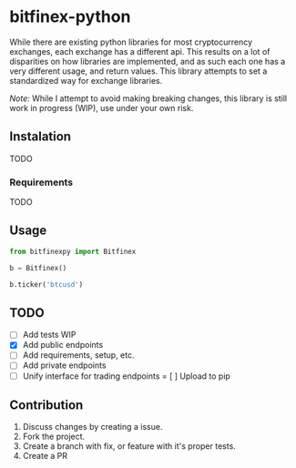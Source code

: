 # bitfinex-python

While there are existing python libraries for most cryptocurrency exchanges,
each exchange has a different api. This results on a lot of disparities on how libraries are implemented, and as such each one has a very different usage, and return values. This library attempts to set a standardized way for exchange libraries.

*Note:* While I attempt to avoid making breaking changes, this library is still 
work in progress (WIP), use under your own risk.


## Instalation
TODO

### Requirements
TODO

## Usage

```py
from bitfinexpy import Bitfinex

b = Bitfinex()

b.ticker('btcusd')
```


## TODO

- [ ]  Add tests WIP
- [X]  Add public endpoints
- [ ]  Add requirements, setup, etc.
- [ ]  Add private endpoints
- [ ]  Unify interface for trading endpoints
= [ ]  Upload to pip

## Contribution

1. Discuss changes by creating a issue.
2. Fork the project.
3. Create a branch with fix, or feature with it's proper tests.
4. Create a PR
